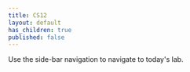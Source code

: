 ```yaml
---
title: CS12
layout: default
has_children: true
published: false
---
```


Use the side-bar navigation to navigate to today's lab.